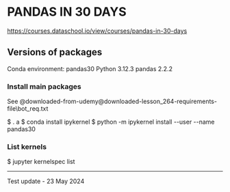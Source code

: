 # PANDAS IN 30 DAYS

https://courses.dataschool.io/view/courses/pandas-in-30-days

## Versions of packages

Conda environment: pandas30
Python 3.12.3
pandas 2.2.2

### Install main packages

See @downloaded-from-udemy\@downloaded-lesson_264-requirements-file\bot_req.txt

$ . a
$ conda install ipykernel
$ python -m ipykernel install --user --name pandas30

### List kernels

$ jupyter kernelspec list

---

Test update - 23 May 2024
